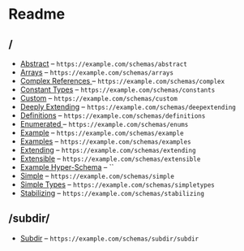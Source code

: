 

 # Readme



## /

* [Abstract](./abstract.schema.md) – `https://example.com/schemas/abstract`
* [Arrays](./arrays.schema.md) – `https://example.com/schemas/arrays`
* [Complex References ](./complex.schema.md) – `https://example.com/schemas/complex`
* [Constant Types](./constants.schema.md) – `https://example.com/schemas/constants`
* [Custom](./custom.schema.md) – `https://example.com/schemas/custom`
* [Deeply Extending](./deepextending.schema.md) – `https://example.com/schemas/deepextending`
* [Definitions](./definitions.schema.md) – `https://example.com/schemas/definitions`
* [Enumerated ](./enums.schema.md) – `https://example.com/schemas/enums`
* [Example](./example.schema.md) – `https://example.com/schemas/example`
* [Examples](./examples.schema.md) – `https://example.com/schemas/examples`
* [Extending](./extending.schema.md) – `https://example.com/schemas/extending`
* [Extensible](./extensible.schema.md) – `https://example.com/schemas/extensible`
* [Example Hyper-Schema](./hyper.schema.md) – ``
* [Simple](./simple.schema.md) – `https://example.com/schemas/simple`
* [Simple Types](./simpletypes.schema.md) – `https://example.com/schemas/simpletypes`
* [Stabilizing](./stabilizing.schema.md) – `https://example.com/schemas/stabilizing`

## /subdir/

* [Subdir](./subdir/subdir.schema.md) – `https://example.com/schemas/subdir/subdir`
